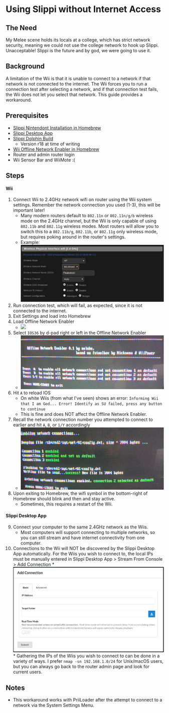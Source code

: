 # Using Slippi without Internet Access

## The Need
My Melee scene holds its locals at a college, which has strict network security, meaning we could not use the college network to hook up Slippi. Unacceptable! Slippi is the future and by god, we were going to use it.

## Background
A limitation of the Wii is that it is unable to connect to a network if that network is not connected to the internet. The Wii forces you to run a connection test after selecting a network, and if that connection test fails, the Wii does not let you select that network. This guide provides a workaround.

## Prerequisites
* [Slippi Nintendont Installation in Homebrew](https://slippi.gg/downloads)
* [Slippi Desktop App](https://slippi.gg/downloads)
* [Slippi Dolphin Build](https://slippi.gg/downloads)
  * Version r18 at time of writing
* [Wii Offline Network Enabler in Homebrew](https://wiibrew.org/wiki/Offline_Network_Enabler)
* Router and admin router login
* Wii Sensor Bar and WiiMote :(

## Steps
#### Wii
1) Connect Wii to 2.4GHz network wifi on router using the Wii system settings. Remember the network connection you used (1-3), this will be important later!
     * Many modern routers default to `802.11n` or `802.11n/g/b` wireless mode on the 2.4GHz channel, but the Wii is only capable of using `802.11b` and `802.11g` wireless modes. Most routers will allow you to switch this to a `802.11b/g`, `802.11b`, or `802.11g` only wireless mode, but requires poking around in the router's settings.
     * Example: 
     ![](https://github.com/gfrankel97/Slippi_OBS_Controller/blob/bash/Documentation/images/slippi_network_band.png)
2) Run connection test, which will fail, as expected, since it is not connected to the internet.
3) Exit Settings and load into Homebrew
4) Load Offline Network Enabler
     * ![](https://github.com/gfrankel97/Slippi_OBS_Controller/blob/bash/Documentation/images/offline_enabler_1.JPG)
5) Select `IOS36` by d-pad right or left in the Offline Network Enabler
     * ![](https://github.com/gfrankel97/Slippi_OBS_Controller/blob/bash/Documentation/images/offline_enabler_2.JPG)
6) Hit `A` to reload IOS
     * On white Wiis (from what I've seen) shows an error: `Informing Wii that I am God... Error! Identify as SU failed, press any button to continue`
     * This is fine and does NOT affect the Offline Network Enabler.
7) Recall the network connection number you attempted to connect to earlier and hit `A`, `B`, or `1/Y` accordingly
     * ![](https://github.com/gfrankel97/Slippi_OBS_Controller/blob/bash/Documentation/images/offline_enabler_3.JPG)
8) Upon exiting to Homebrew, the wifi symbol in the bottom-right of Homebrew should blink and then and stay active.
     * Sometimes, this requires a restart of the Wii.

#### Slippi Desktop App
9) Connect your computer to the same 2.4GHz network as the Wiis.
    * Most computers will support connecting to multiple networks, so you can still stream and have internet connectivity from one computer.
10)  Connections to the Wii will NOT be discovered by the Slippi Desktop App automatically. For the Wiis you wish to connect to, the local IPs must be manually entered in Slippi Desktop App > Stream From Console > Add Connection
    * ![](https://github.com/gfrankel97/Slippi_OBS_Controller/blob/bash/Documentation/images/add_wii_connection_to_slippi_desktop_app.png)
    * Gathering the IPs of the Wiis you wish to connect to can be done in a variety of ways. I prefer `nmap -sn 192.168.1.0/24` for Unix/macOS users, but you can always go back to the router admin page and look for current users.



## Notes
* This workaround works with PriiLoader after the attempt to connect to a network via the System Settings Menu.
